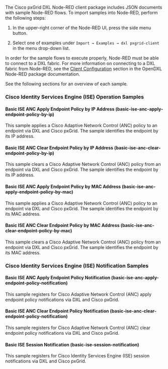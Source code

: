 The Cisco pxGrid DXL Node-RED client package
includes JSON documents with sample Node-RED flows. To import samples into
Node-RED, perform the following steps:

1. In the upper-right corner of the Node-RED UI, press the side menu button.

1. Select one of examples under
   `Import → Examples → dxl pxgrid-client` in the menu drop-down list.

In order for the sample flows to execute properly, Node-RED must be able to
connect to a DXL fabric. For more information on connecting to a DXL fabric from
Node-RED, see the
[Client Configuration](https://opendxl.github.io/node-red-contrib-dxl/jsdoc/tutorial-configuration.html)
section in the OpenDXL Node-RED package documentation.

See the following sections for an overview of each sample.

### Cisco Identity Services Engine (ISE) Operation Samples

#### Basic ISE ANC Apply Endpoint Policy by IP Address (basic-ise-anc-apply-endpoint-policy-by-ip)

This sample applies a Cisco Adaptive Network Control (ANC) policy to an endpoint
via DXL and Cisco pxGrid. The sample identifies the endpoint by its
IP address.

#### Basic ISE ANC Clear Endpoint Policy by IP Address (basic-ise-anc-clear-endpoint-policy-by-ip)

This sample clears a Cisco Adaptive Network Control (ANC) policy from an
endpoint via DXL and Cisco pxGrid. The sample identifies the endpoint by its IP
address.

#### Basic ISE ANC Apply Endpoint Policy by MAC Address (basic-ise-anc-apply-endpoint-policy-by-mac)

This sample applies a Cisco Adaptive Network Control (ANC) policy to an endpoint
via DXL and Cisco pxGrid. The sample identifies the endpoint by its MAC address.

#### Basic ISE ANC Clear Endpoint Policy by MAC Address (basic-ise-anc-clear-endpoint-policy-by-mac)

This sample clears a Cisco Adaptive Network Control (ANC) policy from an
endpoint via DXL and Cisco pxGrid. The sample identifies the endpoint by its MAC
address.

### Cisco Identity Services Engine (ISE) Notification Samples

#### Basic ISE ANC Apply Endpoint Policy Notification (basic-ise-anc-apply-endpoint-policy-notification)

This sample registers for Cisco Adaptive Network Control (ANC) apply endpoint
policy notifications via DXL and Cisco pxGrid.

#### Basic ISE ANC Clear Endpoint Policy Notification (basic-ise-anc-clear-endpoint-policy-notification)

This sample registers for Cisco Adaptive Network Control (ANC) clear endpoint
policy notifications via DXL and Cisco pxGrid.

#### Basic ISE Session Notification (basic-ise-session-notification)

This sample registers for Cisco Identity Services Engine (ISE) session
notifications via DXL and Cisco pxGrid.
